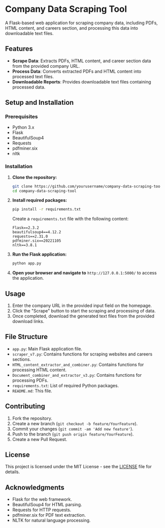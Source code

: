 # Company Data Scraping Tool

A Flask-based web application for scraping company data, including PDFs, HTML content, and careers section, and processing this data into downloadable text files.

## Features

- **Scrape Data**: Extracts PDFs, HTML content, and career section data from the provided company URL.
- **Process Data**: Converts extracted PDFs and HTML content into processed text files.
- **Downloadable Reports**: Provides downloadable text files containing processed data.

## Setup and Installation

### Prerequisites

- Python 3.x
- Flask
- BeautifulSoup4
- Requests
- pdfminer.six
- nltk

### Installation

1. **Clone the repository:**

    ```bash
    git clone https://github.com/yourusername/company-data-scraping-tool.git
    cd company-data-scraping-tool
    ```

2. **Install required packages:**

    ```bash
    pip install -r requirements.txt
    ```

    Create a `requirements.txt` file with the following content:

    ```text
    Flask==2.3.2
    beautifulsoup4==4.12.2
    requests==2.31.0
    pdfminer.six==20221105
    nltk==3.8.1
    ```

3. **Run the Flask application:**

    ```bash
    python app.py
    ```

4. **Open your browser and navigate to** `http://127.0.0.1:5000/` to access the application.

## Usage

1. Enter the company URL in the provided input field on the homepage.
2. Click the "Scrape" button to start the scraping and processing of data.
3. Once completed, download the generated text files from the provided download links.

## File Structure

- `app.py`: Main Flask application file.
- `scraper_v7.py`: Contains functions for scraping websites and careers sections.
- `HTML_content_extractor_and_combiner.py`: Contains functions for processing HTML content.
- `Document_combiner_and_extractor_v3.py`: Contains functions for processing PDFs.
- `requirements.txt`: List of required Python packages.
- `README.md`: This file.

## Contributing

1. Fork the repository.
2. Create a new branch (`git checkout -b feature/YourFeature`).
3. Commit your changes (`git commit -am 'Add new feature'`).
4. Push to the branch (`git push origin feature/YourFeature`).
5. Create a new Pull Request.

## License

This project is licensed under the MIT License - see the [LICENSE](LICENSE) file for details.

## Acknowledgments

- Flask for the web framework.
- BeautifulSoup4 for HTML parsing.
- Requests for HTTP requests.
- pdfminer.six for PDF text extraction.
- NLTK for natural language processing.

